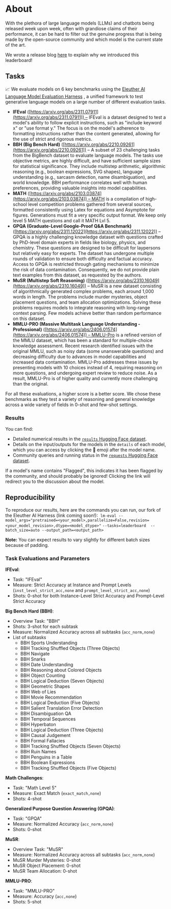 # About

With the plethora of large language models (LLMs) and chatbots being released week upon week, often with grandiose claims of their performance, it can be hard to filter out the genuine progress that is being made by the open-source community and which model is the current state of the art.

We wrote a release blog [here](https://huggingface.co/spaces/open-llm-leaderboard/blog) to explain why we introduced this leaderboard!

## Tasks

📈 We evaluate models on 6 key benchmarks using the [Eleuther AI Language Model Evaluation Harness](https://github.com/EleutherAI/lm-evaluation-harness) , a unified framework to test generative language models on a large number of different evaluation tasks.

- **IFEval** ([https://arxiv.org/abs/2311.07911](https://arxiv.org/abs/2311.07911)) – IFEval is a dataset designed to test a model's ability to follow explicit instructions, such as "include keyword x" or "use format y." The focus is on the model's adherence to formatting instructions rather than the content generated, allowing for the use of strict and rigorous metrics.
- **BBH (Big Bench Hard)** ([https://arxiv.org/abs/2210.09261](https://arxiv.org/abs/2210.09261)) – A subset of 23 challenging tasks from the BigBench dataset to evaluate language models. The tasks use objective metrics, are highly difficult, and have sufficient sample sizes for statistical significance. They include multistep arithmetic, algorithmic reasoning (e.g., boolean expressions, SVG shapes), language understanding (e.g., sarcasm detection, name disambiguation), and world knowledge. BBH performance correlates well with human preferences, providing valuable insights into model capabilities.
- **MATH** ([https://arxiv.org/abs/2103.03874](https://arxiv.org/abs/2103.03874)) – MATH is a compilation of high-school level competition problems gathered from several sources, formatted consistently using Latex for equations and Asymptote for figures. Generations must fit a very specific output format. We keep only level 5 MATH questions and call it MATH Lvl 5.
- **GPQA (Graduate-Level Google-Proof Q&A Benchmark)** ([https://arxiv.org/abs/2311.12022](https://arxiv.org/abs/2311.12022)) – GPQA is a highly challenging knowledge dataset with questions crafted by PhD-level domain experts in fields like biology, physics, and chemistry. These questions are designed to be difficult for laypersons but relatively easy for experts. The dataset has undergone multiple rounds of validation to ensure both difficulty and factual accuracy. Access to GPQA is restricted through gating mechanisms to minimize the risk of data contamination. Consequently, we do not provide plain text examples from this dataset, as requested by the authors.
- **MuSR (Multistep Soft Reasoning)** ([https://arxiv.org/abs/2310.16049](https://arxiv.org/abs/2310.16049)) – MuSR is a new dataset consisting of algorithmically generated complex problems, each around 1,000 words in length. The problems include murder mysteries, object placement questions, and team allocation optimizations. Solving these problems requires models to integrate reasoning with long-range context parsing. Few models achieve better than random performance on this dataset.
- **MMLU-PRO (Massive Multitask Language Understanding - Professional)** ([https://arxiv.org/abs/2406.01574](https://arxiv.org/abs/2406.01574)) – MMLU-Pro is a refined version of the MMLU dataset, which has been a standard for multiple-choice knowledge assessment. Recent research identified issues with the original MMLU, such as noisy data (some unanswerable questions) and decreasing difficulty due to advances in model capabilities and increased data contamination. MMLU-Pro addresses these issues by presenting models with 10 choices instead of 4, requiring reasoning on more questions, and undergoing expert review to reduce noise. As a result, MMLU-Pro is of higher quality and currently more challenging than the original.

For all these evaluations, a higher score is a better score. We chose these benchmarks as they test a variety of reasoning and general knowledge across a wide variety of fields in 0-shot and few-shot settings.

### Results

You can find:

- Detailed numerical results in the [`results` Hugging Face dataset](https://huggingface.co/datasets/open-llm-leaderboard/results/).
- Details on the input/outputs for the models in the `details` of each model, which you can access by clicking the 📄 emoji after the model name.
- Community queries and running status in the [`requests` Hugging Face dataset](https://huggingface.co/datasets/open-llm-leaderboard/requests).

If a model's name contains "Flagged", this indicates it has been flagged by the community, and should probably be ignored! Clicking the link will redirect you to the discussion about the model.

## Reproducibility

To reproduce our results, here are the commands you can run, our fork of the Eleuther AI Harness (link coming soon!): 
`lm-eval --model_args="pretrained=<your_model>,parallelize=False,revision=<your_model_revision>,dtype=<model_dtype>"` `--tasks=leaderboard  --batch_size=auto --output_path=<output_path>`

**Note:** You can expect results to vary slightly for different batch sizes because of padding.

### **Task Evaluations and Parameters**

**IFEval**:

- Task: "IFEval"
- Measure: Strict Accuracy at Instance and Prompt Levels (`inst_level_strict_acc,none` and `prompt_level_strict_acc,none`)
- Shots: 0-shot for both Instance-Level Strict Accuracy and Prompt-Level Strict Accuracy

**Big Bench Hard (BBH)**:

- Overview Task: "BBH"
- Shots: 3-shot for each subtask
- Measure: Normalized Accuracy across all subtasks (`acc_norm,none`)
- List of subtasks
    - BBH Sports Understanding
    - BBH Tracking Shuffled Objects (Three Objects)
    - BBH Navigate
    - BBH Snarks
    - BBH Date Understanding
    - BBH Reasoning about Colored Objects
    - BBH Object Counting
    - BBH Logical Deduction (Seven Objects)
    - BBH Geometric Shapes
    - BBH Web of Lies
    - BBH Movie Recommendation
    - BBH Logical Deduction (Five Objects)
    - BBH Salient Translation Error Detection
    - BBH Disambiguation QA
    - BBH Temporal Sequences
    - BBH Hyperbaton
    - BBH Logical Deduction (Three Objects)
    - BBH Causal Judgement
    - BBH Formal Fallacies
    - BBH Tracking Shuffled Objects (Seven Objects)
    - BBH Ruin Names
    - BBH Penguins in a Table
    - BBH Boolean Expressions
    - BBH Tracking Shuffled Objects (Five Objects)

**Math Challenges**:

- Task: "Math Level 5"
- Measure: Exact Match (`exact_match,none`)
- Shots: 4-shot

**Generalized Purpose Question Answering (GPQA)**:

- Task: "GPQA"
- Measure: Normalized Accuracy (`acc_norm,none`)
- Shots: 0-shot

**MuSR**:

- Overview Task: "MuSR"
- Measure: Normalized Accuracy across all subtasks (`acc_norm,none`)
- MuSR Murder Mysteries: 0-shot
- MuSR Object Placement: 0-shot
- MuSR Team Allocation: 0-shot

**MMLU-PRO**:

- Task: "MMLU-PRO"
- Measure: Accuracy (`acc,none`)
- Shots: 5-shot

